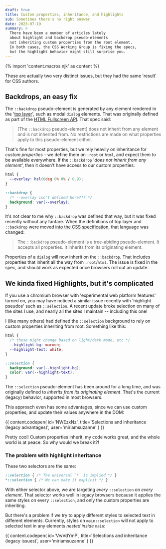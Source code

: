 ```yaml
---
draft: true
title: Custom properties, inheritance, and highlights
sub: Sometimes there's no right answer
date: 2023-07-19
summary: >
  There have been a number of articles lately
  about highlight and backdrop pseudo-elements
  not inheriting custom properties from the root element.
  In both cases, the CSS Working Group is fixing the specs,
  but the highlight behavior might still surprise you.
---
```


{% import 'content.macros.njk' as content %}

These are actually two very distinct issues,
but they had the same 'result' for CSS authors.

## Backdrops, an easy fix

The `::backdrop` pseudo-element
is generated by any element
rendered in the
'[top layer](https://developer.mozilla.org/en-US/docs/Glossary/Top_layer)',
such as modal `dialog` elements.
That was originally defined
as part of the [HTML Fullscreen API](https://fullscreen.spec.whatwg.org/).
That spec said:

> [The `::backdrop` pseudo-element]
> does not inherit from any element
> and is not inherited from.
> No restrictions are made on what
> properties apply to this pseudo-element either.

That's fine for most properties,
but we rely heavily on inheritance
for _custom properties_ –
we define them on `:root` or `html`,
and expect them to be available everywhere.
If the `::backdrop`
'_does not inherit from any element_',
then it doesn't have access to our custom properties:

```css
html {
  --overlay: hsl(0deg 0% 0% / 0.9);
}

::backdrop {
  /* --overlay isn't defined here?!? */
  background: var(--overlay);
}
```

It's not clear to me
why `::backdrop` was defined that way,
but it was fixed recently without any fanfare.
When the definitions of top layer and `::backdrop`
were moved
[into the CSS specification](https://drafts.csswg.org/css-position-4/#backdrop),
that language was changed:

> The `::backdrop` pseudo-element
> is a tree-abiding pseudo-element.
> It accepts all properties.
> It inherits from its originating element.

Properties of a `dialog`
will now inherit on the `::backdrop`.
That includes properties that inherit
all the way from `:root`/`html`.
The issue is fixed in the spec,
and should work as expected
once browsers roll out an update.

## We kinda fixed Highlights, but it's complicated

If you use a chromium browser
with 'experimental web platform features' turned on,
you may have noticed a similar issue recently
with 'highlight pseudos'
such as `::selection`.
A recent update broke selection
on many of the sites I use,
and nearly all the sites I maintain --
including this one!

I (like many others)
had defined the `::selection` background
to rely on custom properties
inheriting from root.
Something like this:

```css
html {
  /* these might change based on light/dark mode, etc */
  --highlight-bg: maroon;
  --highlight-text: white;
}

::selection {
  background: var(--highlight-bg);
  color: var(--highlight-text);
}
```

The `::selection` pseudo-element
has been around for a long time,
and was originally defined to
_inherits from its originating element_.
That's the current (legacy) behavior,
supported in most browsers.

This approach even has some advantages,
since we can use custom properties,
and update their values anywhere in the DOM:

{{ content.codepen(
  id='NWEzxNz',
  title='Selections and inheritance (legacy advantages)',
  user='miriamsuzanne'
) }}

Pretty cool!
Custom properties inherit,
my code works great,
and the whole world is at peace.
So why would we break it?!

### The problem with highlight inheritance

These two selectors are the same:

```css
::selection { /* The universal `*` is implied */ }
*::selection { /* We can make it explicit */ }
```

With either selector above,
we are targeting _every_ `::selection`
on _every element_.
That selector works well in legacy browsers
because it applies the same styles
on every `::selection`,
and only the custom properties are inheriting.

But there's a problem
if we try to apply different styles
to selected text in different elements.
Currently, styles on `main::selection`
will not apply to selected text
in any elements _nested inside_ `main`:

{{ content.codepen(
  id='VwVdYmP',
  title='Selections and inheritance (legacy issues)',
  user='miriamsuzanne'
) }}

